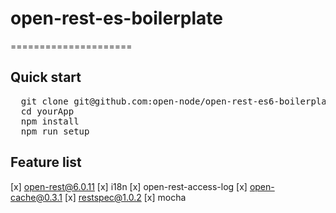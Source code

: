 # open-rest-es-boilerplate
=====================

## Quick start
<pre>
  git clone git@github.com:open-node/open-rest-es6-boilerplate.git yourApp
  cd yourApp
  npm install
  npm run setup
</pre>

## Feature list
  [x] open-rest@6.0.11
  [x] i18n
  [x] open-rest-access-log
  [x] open-cache@0.3.1
  [x] restspec@1.0.2
  [x] mocha

